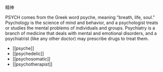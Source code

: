 精神

PSYCH comes from the Greek word psyche, meaning “breath, life, soul.” Psychology is the science of  mind  and  behavior,  and  a  psychologist  treats  or  studies  the  mental problems  of  individuals  and groups. Psychiatry  is  a  branch  of  medicine  that  deals  with  mental  and  emotional  disorders,  and  a psychiatrist (like any other doctor) may prescribe drugs to treat them.

- [[psyche]] 
- [[psychedelic]] 
- [[psychosomatic]] 
- [[psychotherapist]] 
